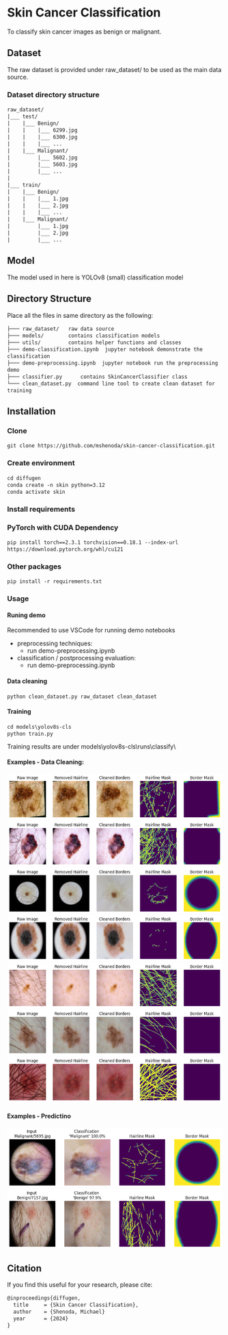 # Skin Cancer Classification
To classify skin cancer images as benign or malignant.

## Dataset
The raw dataset is provided under raw_dataset/ to be used as the main data source. 

### Dataset directory structure

```
raw_dataset/
|___ test/
|    |___ Benign/
|    |    |___ 6299.jpg
|    |    |___ 6300.jpg
|    |    |___ ...
|    |___ Malignant/
|         |___ 5602.jpg
|         |___ 5603.jpg
|         |___ ...
|
|___ train/
|    |___ Benign/
|    |    |___ 1.jpg
|    |    |___ 2.jpg
|    |    |___ ...
|    |___ Malignant/
|         |___ 1.jpg
|         |___ 2.jpg
|         |___ ...
```

## Model
The model used in here is YOLOv8 (small) classification model

## Directory Structure
Place all the files in same directory as the following:
```
├─── raw_dataset/   raw data source
├─── models/        contains classification models 
├─── utils/         contains helper functions and classes
├─── demo-classification.ipynb  jupyter notebook demonstrate the classification 
├─── demo-preprocessing.ipynb  jupyter notebook run the preprocessing demo 
├─── classifier.py      contains SkinCancerClassifier class 
└─── clean_dataset.py  command line tool to create clean dataset for training
```

## Installation

### Clone
```
git clone https://github.com/mshenoda/skin-cancer-classification.git
```

### Create environment 
```
cd diffugen
conda create -n skin python=3.12
conda activate skin
```

### Install requirements

### PyTorch with CUDA Dependency
```
pip install torch==2.3.1 torchvision==0.18.1 --index-url https://download.pytorch.org/whl/cu121
```
### Other packages
```
pip install -r requirements.txt
```


### Usage
#### Runing demo
Recommended to use VSCode for running demo notebooks
- preprocessing techniques:
    - run demo-preprocessing.ipynb
- classification / postprocessing evaluation:
    - run demo-preprocessing.ipynb

#### Data cleaning 

```shell
python clean_dataset.py raw_dataset clean_dataset
```

#### Training
```shell
cd models\yolov8s-cls
python train.py
```
Training results are under models\yolov8s-cls\runs\classify\


#### Examples - Data Cleaning:
![alt text](examples/cleaning/image-1.png)
![alt text](examples/cleaning/image-2.png)
![alt text](examples/cleaning/image-3.png)
![alt text](examples/cleaning/image-4.png)
![alt text](examples/cleaning/image-5.png)
![alt text](examples/cleaning/image-6.png)
![alt text](examples/cleaning/image-7.png)

#### Examples - Predictino
![alt text](examples/prediction/image-1.png)
![alt text](examples/prediction/image-2.png)

## Citation
If you find this useful for your research, please cite:
```
@inproceedings{diffugen,
  title     = {Skin Cancer Classification},
  author    = {Shenoda, Michael}
  year      = {2024}
}
```